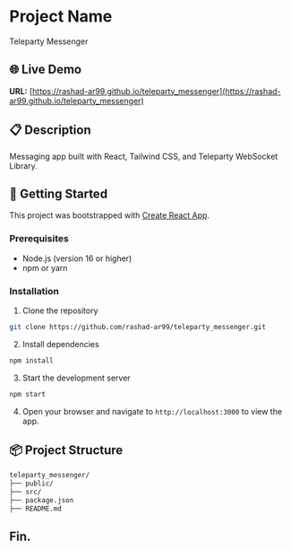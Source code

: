 # Project Name

Teleparty Messenger

## 🌐 Live Demo

**URL:** [https://rashad-ar99.github.io/teleparty_messenger](https://rashad-ar99.github.io/teleparty_messenger)

## 📋 Description

Messaging app built with React, Tailwind CSS, and Teleparty WebSocket Library.

## 🚀 Getting Started

This project was bootstrapped with [Create React App](https://github.com/facebook/create-react-app).

### Prerequisites

-   Node.js (version 16 or higher)
-   npm or yarn

### Installation

1. Clone the repository

```bash
git clone https://github.com/rashad-ar99/teleparty_messenger.git
```

2. Install dependencies

```bash
npm install
```

3. Start the development server

```bash
npm start
```

4. Open your browser and navigate to `http://localhost:3000` to view the app.

## 📦 Project Structure

```bash
teleparty_messenger/
├── public/
├── src/
├── package.json
├── README.md
```

## Fin.
